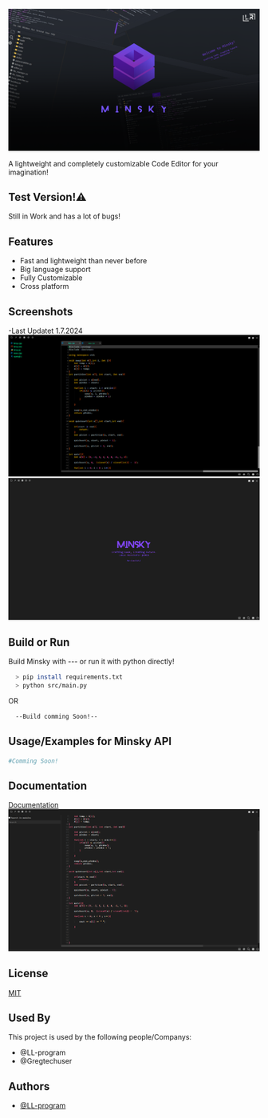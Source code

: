 
![Logo](Page/MinskyWallpaper3.png)




A lightweight and completely customizable Code Editor for your imagination!


## Test Version!⚠️

Still in Work and has a lot of bugs!


## Features

- Fast and lightweight than never before
- Big language support
- Fully Customizable
- Cross platform


## Screenshots
-Last Updatet 1.7.2024
![App Screenshot1](Page/alpha1.png)
![App Screenshot2](Page/alpha5.png)

## Build or Run

Build Minsky with --- or run it with python directly!

```bash
  > pip install requirements.txt
  > python src/main.py
```
OR
```bash
  --Build comming Soon!--
```
    
## Usage/Examples for Minsky API

```python
#Comming Soon!
```
## Documentation

[Documentation](https://linktodocumentation)
![App Screenshot3](Page/alpha4.png)


## License

[MIT](https://choosealicense.com/licenses/mit/)


## Used By

This project is used by the following people/Companys:

- @LL-program
- @Gregtechuser



## Authors

- [@LL-program](https://www.github.com/LL-program)

